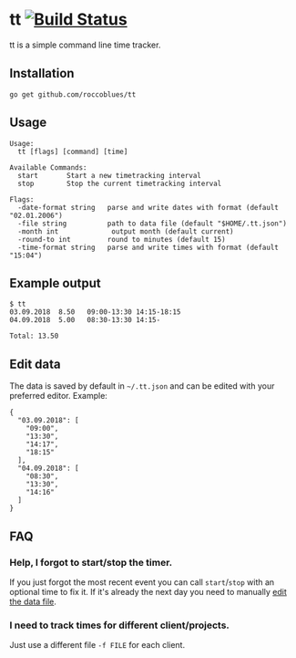 # tt [![Build Status](https://travis-ci.com/roccoblues/tt.svg?branch=master)](https://travis-ci.com/roccoblues/tt)

tt is a simple command line time tracker.


## Installation

```
go get github.com/roccoblues/tt
```

## Usage

```
Usage:
  tt [flags] [command] [time]

Available Commands:
  start       Start a new timetracking interval
  stop        Stop the current timetracking interval

Flags:
  -date-format string   parse and write dates with format (default "02.01.2006")
  -file string          path to data file (default "$HOME/.tt.json")
  -month int             output month (default current)
  -round-to int         round to minutes (default 15)
  -time-format string   parse and write times with format (default "15:04")
```

## Example output

```
$ tt
03.09.2018  8.50   09:00-13:30 14:15-18:15
04.09.2018  5.00   08:30-13:30 14:15-

Total: 13.50
```

## Edit data

The data is saved by default in `~/.tt.json` and can be edited with your preferred editor. Example:

```
{
  "03.09.2018": [
    "09:00",
    "13:30",
    "14:17",
    "18:15"
  ],
  "04.09.2018": [
    "08:30",
    "13:30",
    "14:16"
  ]
}
```

## FAQ

### Help, I forgot to start/stop the timer.

If you just forgot the most recent event you can call `start`/`stop` with an optional time to fix it. If it's already the next day you need to manually [edit the data file](#edit-data).

### I need to track times for different client/projects.

Just use a different file `-f FILE` for each client.
